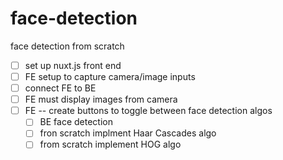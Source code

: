 # face-detection
face detection from scratch


- [ ] set up nuxt.js front end 
- [ ] FE setup to capture camera/image inputs
- [ ] connect FE to BE
- [ ] FE must display images from camera
- [ ] FE -- create buttons to toggle between face detection algos
    - [ ] BE face detection  
    - [ ] fron scratch implment Haar Cascades algo 
    - [ ] from scratch implement HOG algo 
